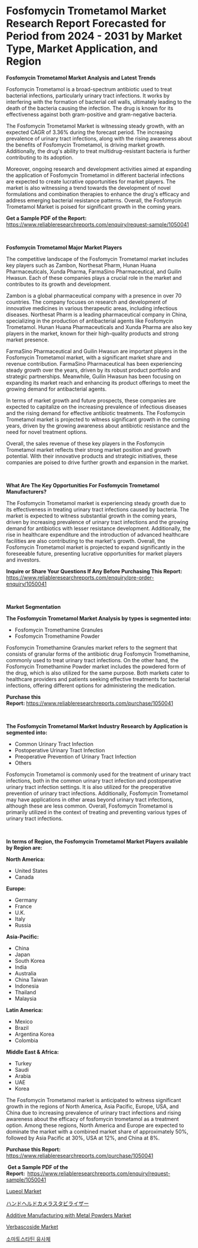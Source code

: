 <p><h1>Fosfomycin Trometamol Market Research Report Forecasted for Period from 2024 -  2031 by Market Type, Market Application, and Region</h1></p><p><strong>Fosfomycin Trometamol Market Analysis and Latest Trends</strong></p>
<p><p>Fosfomycin Trometamol is a broad-spectrum antibiotic used to treat bacterial infections, particularly urinary tract infections. It works by interfering with the formation of bacterial cell walls, ultimately leading to the death of the bacteria causing the infection. The drug is known for its effectiveness against both gram-positive and gram-negative bacteria.</p><p>The Fosfomycin Trometamol Market is witnessing steady growth, with an expected CAGR of 3.36% during the forecast period. The increasing prevalence of urinary tract infections, along with the rising awareness about the benefits of Fosfomycin Trometamol, is driving market growth. Additionally, the drug's ability to treat multidrug-resistant bacteria is further contributing to its adoption.</p><p>Moreover, ongoing research and development activities aimed at expanding the application of Fosfomycin Trometamol in different bacterial infections are expected to create lucrative opportunities for market players. The market is also witnessing a trend towards the development of novel formulations and combination therapies to enhance the drug's efficacy and address emerging bacterial resistance patterns. Overall, the Fosfomycin Trometamol Market is poised for significant growth in the coming years.</p></p>
<p><strong>Get a Sample PDF of the Report:&nbsp;</strong> <a href="https://www.reliableresearchreports.com/enquiry/request-sample/1050041">https://www.reliableresearchreports.com/enquiry/request-sample/1050041</a></p>
<p>&nbsp;</p>
<p><strong>Fosfomycin Trometamol Major Market Players</strong></p>
<p><p>The competitive landscape of the Fosfomycin Trometamol market includes key players such as Zambon, Northesat Pharm, Hunan Huana Pharmaceuticals, Xunda Pharma, FarmaSino Pharmaceutical, and Guilin Hwasun. Each of these companies plays a crucial role in the market and contributes to its growth and development.</p><p>Zambon is a global pharmaceutical company with a presence in over 70 countries. The company focuses on research and development of innovative medicines in various therapeutic areas, including infectious diseases. Northesat Pharm is a leading pharmaceutical company in China, specializing in the production of antibacterial agents like Fosfomycin Trometamol. Hunan Huana Pharmaceuticals and Xunda Pharma are also key players in the market, known for their high-quality products and strong market presence.</p><p>FarmaSino Pharmaceutical and Guilin Hwasun are important players in the Fosfomycin Trometamol market, with a significant market share and revenue contribution. FarmaSino Pharmaceutical has been experiencing steady growth over the years, driven by its robust product portfolio and strategic partnerships. Meanwhile, Guilin Hwasun has been focusing on expanding its market reach and enhancing its product offerings to meet the growing demand for antibacterial agents.</p><p>In terms of market growth and future prospects, these companies are expected to capitalize on the increasing prevalence of infectious diseases and the rising demand for effective antibiotic treatments. The Fosfomycin Trometamol market is projected to witness significant growth in the coming years, driven by the growing awareness about antibiotic resistance and the need for novel treatment options.</p><p>Overall, the sales revenue of these key players in the Fosfomycin Trometamol market reflects their strong market position and growth potential. With their innovative products and strategic initiatives, these companies are poised to drive further growth and expansion in the market.</p></p>
<p>&nbsp;</p>
<p><strong>What Are The Key Opportunities For Fosfomycin Trometamol Manufacturers?</strong></p>
<p><p>The Fosfomycin Trometamol market is experiencing steady growth due to its effectiveness in treating urinary tract infections caused by bacteria. The market is expected to witness substantial growth in the coming years, driven by increasing prevalence of urinary tract infections and the growing demand for antibiotics with lesser resistance development. Additionally, the rise in healthcare expenditure and the introduction of advanced healthcare facilities are also contributing to the market's growth. Overall, the Fosfomycin Trometamol market is projected to expand significantly in the foreseeable future, presenting lucrative opportunities for market players and investors.</p></p>
<p><strong>Inquire or Share Your Questions If Any Before Purchasing This Report:</strong> <a href="https://www.reliableresearchreports.com/enquiry/pre-order-enquiry/1050041">https://www.reliableresearchreports.com/enquiry/pre-order-enquiry/1050041</a></p>
<p>&nbsp;</p>
<p><strong>Market Segmentation</strong></p>
<p><strong>The Fosfomycin Trometamol Market Analysis by types is segmented into:</strong></p>
<p><ul><li>Fosfomycin Tromethamine Granules</li><li>Fosfomycin Tromethamine Powder</li></ul></p>
<p><p>Fosfomycin Tromethamine Granules market refers to the segment that consists of granular forms of the antibiotic drug Fosfomycin Tromethamine, commonly used to treat urinary tract infections. On the other hand, the Fosfomycin Tromethamine Powder market includes the powdered form of the drug, which is also utilized for the same purpose. Both markets cater to healthcare providers and patients seeking effective treatments for bacterial infections, offering different options for administering the medication.</p></p>
<p><strong>Purchase this Report:&nbsp;</strong><a href="https://www.reliableresearchreports.com/purchase/1050041">https://www.reliableresearchreports.com/purchase/1050041</a></p>
<p>&nbsp;</p>
<p><strong>The Fosfomycin Trometamol Market Industry Research by Application is segmented into:</strong></p>
<p><ul><li>Common Urinary Tract Infection</li><li>Postoperative Urinary Tract Infection</li><li>Preoperative Prevention of Urinary Tract Infection</li><li>Others</li></ul></p>
<p><p>Fosfomycin Trometamol is commonly used for the treatment of urinary tract infections, both in the common urinary tract infection and postoperative urinary tract infection settings. It is also utilized for the preoperative prevention of urinary tract infections. Additionally, Fosfomycin Trometamol may have applications in other areas beyond urinary tract infections, although these are less common. Overall, Fosfomycin Trometamol is primarily utilized in the context of treating and preventing various types of urinary tract infections.</p></p>
<p>&nbsp;</p>
<p><strong>In terms of Region, the Fosfomycin Trometamol Market Players available by Region are:</strong></p>
<p>
    <p> <strong> North America: </strong>
        <ul>
            <li>United States</li>
            <li>Canada</li>
        </ul>
        </p> 
    <p> <strong> Europe: </strong>
        <ul>
            <li>Germany</li>
            <li>France</li>
            <li>U.K.</li>
            <li>Italy</li>
            <li>Russia</li>
        </ul>
        </p> 
    <p> <strong> Asia-Pacific: </strong>
        <ul>
            <li>China</li>
            <li>Japan</li>
            <li>South Korea</li>
            <li>India</li>
            <li>Australia</li>
            <li>China Taiwan</li>
            <li>Indonesia</li>
            <li>Thailand</li>
            <li>Malaysia</li>
        </ul>
        </p> 
    <p> <strong> Latin America: </strong>
        <ul>
            <li>Mexico</li>
            <li>Brazil</li>
            <li>Argentina Korea</li>
            <li>Colombia</li>
        </ul>
        </p> 
    <p> <strong> Middle East & Africa: </strong>
        <ul>
            <li>Turkey</li>
            <li>Saudi</li>
            <li>Arabia</li>
            <li>UAE</li>
            <li>Korea</li>
        </ul>
    </p>
    </p>
<p><p>The Fosfomycin Trometamol market is anticipated to witness significant growth in the regions of North America, Asia Pacific, Europe, USA, and China due to increasing prevalence of urinary tract infections and rising awareness about the efficacy of fosfomycin trometamol as a treatment option. Among these regions, North America and Europe are expected to dominate the market with a combined market share of approximately 50%, followed by Asia Pacific at 30%, USA at 12%, and China at 8%.</p></p>
<p><strong>Purchase this Report: </strong><a href="https://www.reliableresearchreports.com/purchase/1050041">https://www.reliableresearchreports.com/purchase/1050041</a></p>
<p>&nbsp;<strong>Get a Sample PDF of the Report:&nbsp;&nbsp;</strong><a href="https://www.reliableresearchreports.com/enquiry/request-sample/1050041">https://www.reliableresearchreports.com/enquiry/request-sample/1050041</a></p>
<p><strong></strong></p>
<p><p><a href="https://issuu.com/reportprime-2/docs/lupeol-market-size-2030.pptx">Lupeol Market</a></p><p><a href="https://github.com/jkjreqjscoxx7/Market-Research-Report-List-1/blob/main/6474144189508.md">ハンドヘルドカメラスタビライザー</a></p><p><a href="https://github.com/jerrycopelandthomaswsqd8q/Market-Research-Report-List-1/blob/main/additive-manufacturing-with-metal-powders-market.md">Additive Manufacturing with Metal Powders Market</a></p><p><a href="https://issuu.com/reportprime-2/docs/verbascoside-market-size-2030.pptx">Verbascoside Market</a></p><p><a href="https://github.com/nuekbpymrrz5/Market-Research-Report-List-1/blob/main/4625833189323.md">소마토스타틴 유사체</a></p></p>